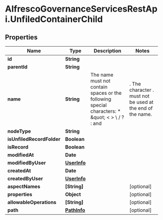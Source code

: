 # AlfrescoGovernanceServicesRestApi.UnfiledContainerChild

## Properties
Name | Type | Description | Notes
------------ | ------------- | ------------- | -------------
**id** | **String** |  | 
**parentId** | **String** |  | 
**name** | **String** | The name must not contain spaces or the following special characters: * \&quot; &lt; &gt; \\ / ? : and |. The character . must not be used at the end of the name.  | 
**nodeType** | **String** |  | 
**isUnfiledRecordFolder** | **Boolean** |  | 
**isRecord** | **Boolean** |  | 
**modifiedAt** | **Date** |  | 
**modifiedByUser** | [**UserInfo**](UserInfo.md) |  | 
**createdAt** | **Date** |  | 
**createdByUser** | [**UserInfo**](UserInfo.md) |  | 
**aspectNames** | **[String]** |  | [optional] 
**properties** | **Object** |  | [optional] 
**allowableOperations** | **[String]** |  | [optional] 
**path** | [**PathInfo**](PathInfo.md) |  | [optional] 


